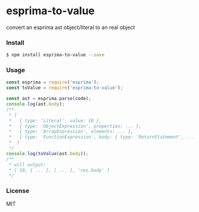 # esprima-to-value

convert an esprima ast object/literal to an real object

### Install

```sh
$ npm install esprima-to-value --save
```

### Usage

```js
const esprima = require('esprima');
const toValue = require('esprima-to-value');

const ast = esprima.parse(code);
console.log(ast.body);
/**
 * [
 *   { type: 'Literal', value: 10 },
 *   { type: 'ObjectExpression', properties: ... },
 *   { type: 'ArrayExpression', elements: ... },
 *   { type: 'FunctionExpression', body: { type: 'ReturnStatement', ... } },
 *  ]
 */
console.log(toValue(ast.body));
/**
 * will output:
 * [ 10, { ... }, [ ... ], 'res.body' ]
 */
```

### License

MIT
